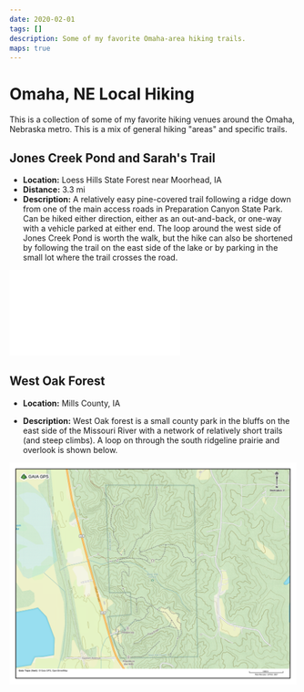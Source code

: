```yaml
---
date: 2020-02-01
tags: []
description: Some of my favorite Omaha-area hiking trails.
maps: true
---
```


# Omaha, NE Local Hiking

This is a collection of some of my favorite hiking venues around the Omaha, Nebraska metro.  This is a mix of general hiking "areas" and specific trails.

## Jones Creek Pond and Sarah's Trail

- **Location:** Loess Hills State Forest near Moorhead, IA
- **Distance:** 3.3 mi
- **Description:** A relatively easy pine-covered trail following a ridge down from one of the main access roads in Preparation Canyon State Park.  Can be hiked either direction, either as an out-and-back, or one-way with a vehicle parked at either end.  The loop around the west side of Jones Creek Pond is worth the walk, but the hike can also be shortened by following the trail on the east side of the lake or by parking in the small lot where the trail crosses the road.

![](sarahs-trail.pdf)

## West Oak Forest

- **Location:** Mills County, IA

- **Description:** West Oak forest is a small county park in the bluffs on the east side of the Missouri River with a network of relatively short trails (and steep climbs).  A loop on through the south ridgeline prairie and overlook is shown below.

![](west-oak-forest.png)